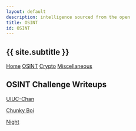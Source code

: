 ```yaml
---
layout: default
description: intelligence sourced from the open
title: OSINT
id: OSINT
---
```


<link rel="stylesheet" href="writeupcss.css">

<h2>
{{ site.subtitle }}
</h2>

[Home](https://stainedswan.github.io/UIUCTF-2024)
[OSINT](https://stainedswan.github.io/UIUCTF-2024/OSINT)
[Crypto](https://stainedswan.github.io/UIUCTF-2024/Crypto)
[Miscellaneous](https://stainedswan.github.io/UIUCTF-2024/Miscellaneous)

<!-- OSINT Stuff -->

## OSINT Challenge Writeups

[UIUC-Chan](https://stainedswan.github.io/UIUCTF-2024/OSINT/UIUC-Chan%20suite.html)

[Chunky Boi]("https://stainedswan.github.io/UIUCTF-2024/OSINT/Chunky%20Boi")

[Night](https://stainedswan.github.io/UIUCTF-2024/OSINT/night)